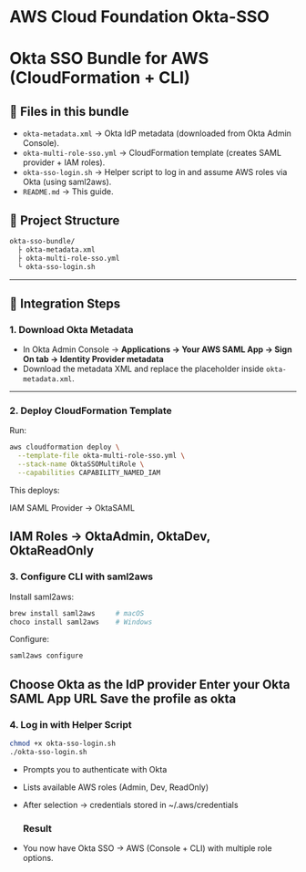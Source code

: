 # AWS Cloud Foundation Okta-SSO
# Okta SSO Bundle for AWS (CloudFormation + CLI)

## 📂 Files in this bundle
- `okta-metadata.xml` → Okta IdP metadata (downloaded from Okta Admin Console).
- `okta-multi-role-sso.yml` → CloudFormation template (creates SAML provider + IAM roles).
- `okta-sso-login.sh` → Helper script to log in and assume AWS roles via Okta (using saml2aws).
- `README.md` → This guide.

## 📂 Project Structure

```bash
okta-sso-bundle/
  ├ okta-metadata.xml
  ├ okta-multi-role-sso.yml
  └ okta-sso-login.sh
```
---

## 🚀 Integration Steps

### 1. Download Okta Metadata
- In Okta Admin Console → **Applications → Your AWS SAML App → Sign On tab → Identity Provider metadata**  
- Download the metadata XML and replace the placeholder inside `okta-metadata.xml`.

---

### 2. Deploy CloudFormation Template
Run:
```bash
aws cloudformation deploy \
  --template-file okta-multi-role-sso.yml \
  --stack-name OktaSSOMultiRole \
  --capabilities CAPABILITY_NAMED_IAM
```
This deploys:

IAM SAML Provider → OktaSAML

IAM Roles → OktaAdmin, OktaDev, OktaReadOnly
---

### 3. Configure CLI with saml2aws

Install saml2aws:
```bash
brew install saml2aws     # macOS
choco install saml2aws    # Windows
```
Configure:
```bash
saml2aws configure
```
Choose Okta as the IdP provider
Enter your Okta SAML App URL
Save the profile as okta
---
### 4. Log in with Helper Script
```bash
chmod +x okta-sso-login.sh
./okta-sso-login.sh
```
- Prompts you to authenticate with Okta
- Lists available AWS roles (Admin, Dev, ReadOnly)
- After selection → credentials stored in ~/.aws/credentials

  ### Result
- You now have Okta SSO → AWS (Console + CLI) with multiple role options.
